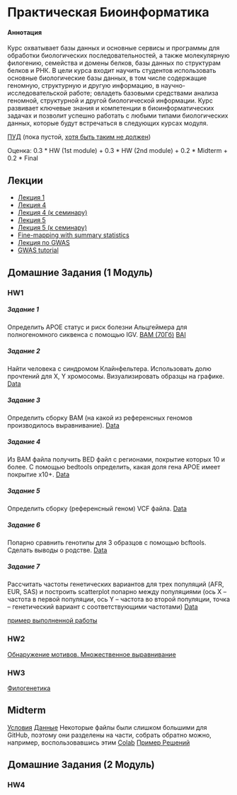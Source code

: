 # Практическая Биоинформатика

#### Аннотация
Курс охватывает базы данных и основные сервисы и программы для обработки биологических последовательностей, а также молекулярную филогению, семейства и домены белков, базы данных по структурам белков и РНК. В цели курса входит научить студентов использовать основные биологические базы данных, в том числе содержащие геномную, структурную и другую информацию, в научно-исследовательской работе; овладеть базовыми средствами анализа геномной, структурной и другой биологической информации. Курс развивает ключевые знания и компетенции в биоинформатических задачах и позволит успешно работать с любыми типами биологических данных, которые будут встречаться в следующих курсах модуля.

[ПУД](https://www.hse.ru/edu/courses/900085705) (пока пустой, [хотя быть таким не должен](https://www.hse.ru/studyspravka/programmauchdisc))

Оценка: 0.3 * HW (1st module) + 0.3 * HW (2nd module) + 0.2 * Midterm + 0.2 * Final

## Лекции
- [Лекция 1](https://docs.google.com/viewer?url=https://github.com/Vladm0z/HSE-Bioinformatics/raw/main/Bioinformatics/MSc/PracBio/PB_Lec1.pdf)
- [Лекция 4](https://docs.google.com/viewer?url=https://github.com/Vladm0z/HSE-Bioinformatics/raw/main/Bioinformatics/MSc/PracBio/PB_Lec4.pdf)
- [Лекция 4 (к семинару)](https://docs.google.com/viewer?url=https://github.com/Vladm0z/HSE-Bioinformatics/raw/main/Bioinformatics/MSc/PracBio/PBs_Lec4.pdf)
- [Лекция 5](https://docs.google.com/viewer?url=https://github.com/Vladm0z/HSE-Bioinformatics/raw/main/Bioinformatics/MSc/PracBio/PB_Lec5.pdf)
- [Лекция 5 (к семинару)](https://docs.google.com/viewer?url=https://github.com/Vladm0z/HSE-Bioinformatics/raw/main/Bioinformatics/MSc/PracBio/PBs_Lec5.pdf)
- [Fine-mapping with summary statistics](https://stephenslab.github.io/susieR/articles/finemapping_summary_statistics.html)
- [Лекция по GWAS](https://docs.google.com/viewer?url=https://github.com/Vladm0z/HSE-Bioinformatics/raw/main/Bioinformatics/MSc/PracBio/Post-GWAS-1_30.09.2024.pdf)
- [GWAS tutorial](https://pbreheny.github.io/adv-gwas-tutorial/quality_control.html#fam)

## Домашние Задания (1 Модуль)
### HW1
##### Задание 1
Определить APOE статус и риск болезни Альцгеймера для полногеномного сиквенса с помощью IGV.
[BAM (70Гб)](https://storage.yandexcloud.net/genotek-testing/data/vi0006/vi0006.markdup.hg19.bam?X-Amz-Algorithm=AWS4-HMAC-SHA256&X-Amz-Credential=wgMztS8ws2HPY6sgnw38%2F20240910%2Fru-central1%2Fs3%2Faws4_request&X-Amz-Date=20240910T170208Z&X-Amz-Expires=864000&X-Amz-Signature=673FB8F2B3259D4A5F2326BD88BD7980B1D508D1A2F55075379BF61BD2A6AF69&X-Amz-SignedHeaders=host)
[BAI](https://storage.yandexcloud.net/genotek-testing/data/vi0006/vi0006.markdup.hg19.bai?X-Amz-Algorithm=AWS4-HMAC-SHA256&X-Amz-Credential=wgMztS8ws2HPY6sgnw38%2F20240910%2Fru-central1%2Fs3%2Faws4_request&X-Amz-Date=20240910T170237Z&X-Amz-Expires=864000&X-Amz-Signature=955B8DC66CC6C474038D2DFF1D90E354CA9F21D631C6901B1AB032218143BA74&X-Amz-SignedHeaders=host)

##### Задание 2
Найти человека с синдромом Клайнфельтера. Использовать долю прочтений для X, Y хромосомы. Визуализировать образцы на графике.
[Data](https://drive.google.com/file/d/1y4EX5VJBc5ZzAWVECgbhZMGMP7EzSRqt/view?usp=drive_link)

##### Задание 3
Определить сборку BAM (на какой из референсных геномов производилось выравнивание).
[Data](https://drive.google.com/file/d/1yBwfSk_-UkrYXF3zkjf8hAv-YlD8XNhV/view?usp=drive_link)

##### Задание 4
Из BAM файла получить BED файл с регионами, покрытие которых 10 и более. С помощью bedtools определить, какая доля гена APOE имеет покрытие x10+.
[Data](https://drive.google.com/file/d/1y6mscgydlMXj96c0m3xV3kHSci2a498n/view?usp=drive_link)

##### Задание 5
Определить сборку (референсный геном) VCF файла.
[Data](https://drive.google.com/file/d/1tB5_aX_PHTfgJBOxrBBgURkVGfd2gtAq/view?usp=drive_link)

##### Задание 6
Попарно сравнить генотипы для 3 образцов с помощью bcftools. Сделать выводы о родстве.
[Data](https://drive.google.com/file/d/1yKQC_qn8sDhyflKWvAQpYyDbBiTPvuv4/view?usp=drive_link)

##### Задание 7
Рассчитать частоты генетических вариантов для трех популяций (AFR, EUR, SAS) и построить scatterplot попарно между популяциями (ось Х – частота в первой популяции, ось Y – частота во второй популяции, точка – генетический вариант с соответствующими частотами)
[Data](https://drive.google.com/file/d/1yMDb2JGcMfaZ8T6oHVJRB2EPjq3dGos5/view?usp=drive_link)


[пример выполненной работы](https://colab.research.google.com/drive/1Re9ICj2SAEqcDrvhP-rtJgg-LgfydNbZ?usp=sharing)


### HW2

[Обнаружение мотивов. Множественное выравнивание](https://github.com/michtrofimov/hse_data_analysis_MSA/tree/master)

### HW3

[Филогенетика](https://github.com/michtrofimov/hse_data_analysis_phylogenetics)



## Midterm

[Условия](https://docs.google.com/viewer?url=https://github.com/Vladm0z/HSE-Bioinformatics/raw/main/Bioinformatics/MSc/PracBio/Midterm/Midterm.pdf)
[Данные](https://github.com/Vladm0z/HSE-Bioinformatics/tree/main/Bioinformatics/MSc/PracBio/Midterm)
Некоторые файлы были слишком большими для GitHub, поэтому они разделены на части, собрать обратно можно, например, воспользовавшись этим [Colab](https://colab.research.google.com/drive/1DQu0zZz_REoLFjRxqyBUBRb232cv3wRj?usp=sharing)
[Пример Решений](https://docs.google.com/viewer?url=https://github.com/Vladm0z/HSE-Bioinformatics/raw/main/Bioinformatics/MSc/PracBio/Midterm/Midterm_sol.pdf)



## Домашние Задания (2 Модуль)
### HW4
